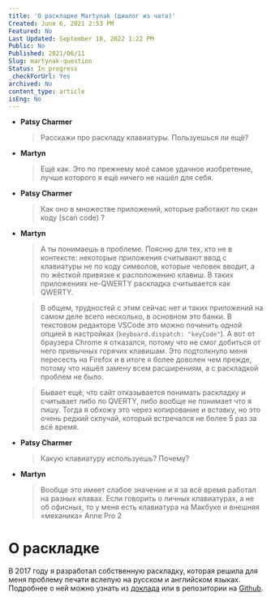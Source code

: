 ```yaml
---
title: 'О раскладке Martynak (диалог из чата)'
Created: June 6, 2021 2:53 PM
Featured: No
Last Updated: September 18, 2022 1:22 PM
Public: No
Published: 2021/06/11
Slug: martynak-question
Status: In progress
_checkForUrl: Yes
archived: No
content_type: article
isEng: No
---
```


- **Patsy Charmer**
    
    > Расскажи про раскладу клавиатуры. Пользуешься ли ещё?
    > 
- **Martyn**
    
    > Ещё как. Это по прежнему моё самое удачное изобретение, лучше которого я eщё ничего не нашёл для себя.
    > 
- **Patsy Charmer**
    
    > Как оно в множестве приложений, которые работают по скан коду (scan code) ?
    > 
- **Martyn**
    
    > А ты понимаешь в проблеме. Поясню для тех, кто не в контексте: некоторые приложения считывают ввод с клавиатуры не по коду символов, которые человек вводит, а по жёсткой привязке к расположению клавиш. В таких приложениях не-QWERTY раскладка считывается как QWERTY.
    > 
    
    > В общем, трудностей с этим сейчас нет и таких приложений на самом деле всего несколько, в основном это банки. В текстовом редакторе VSCode это можно починить одной опцией в настройках (`keyboard.dispatch: "keyCode"`).  А вот от браузера Chrome я отказался, потому что не смог добиться от него привычных горячих клавишам. Это подтолкнуло меня пересесть на Firefox и в итоге я более доволен чем прежде, потому что нашёл замену всем расширениям, а с раскладкой проблем не было.
    > 
    
    > Бывает ещё, что сайт отказывается понимать раскладку и считывает либо по QVERTY, либо вообще не понимает что я пишу. Тогда я обхожу это через копирование и вставку, но это очень редкий склучай, который встречался не более 5 раз за всё время.
    > 
- **Patsy Charmer**
    
    > Какую клавиатуру используешь? Почему?
    > 
- **Martyn**
    
    > Вообще это имеет слабое значение и я за всё время работал на разных клавах.  Если говорить о личных клавиатурах, а не об офисных, то у меня есть клавиатура на Макбуке и внешняя «механика» Anne Pro 2
    > 

# О раскладке

В 2017 году я разработал собственную раскладку, которая решила для меня проблему печати вслепую на русском и английском языках. Подробнее о ней можно узнать из [доклада](https://someta.site/martyn-talks#b3b726ab-53f2-4983-8742-372aa5727196) или в репозитории на [Github](https://github.com/m0rtyn/martynak).